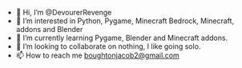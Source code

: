 - 👋 Hi, I’m @DevourerRevenge
- 👀 I’m interested in Python, Pygame, Minecraft Bedrock, Minecraft, addons and Blender
- 🌱 I’m currently learning Pygame, Blender and Minecraft addons.
- 💞️ I’m looking to collaborate on nothing, I like going solo.
- 📫 How to reach me boughtonjacob2@gmail.com

<!---
DevourerRevenge/DevourerRevenge is a ✨ special ✨ repository because its `README.md` (this file) appears on your GitHub profile.
You can click the Preview link to take a look at your changes.
--->
